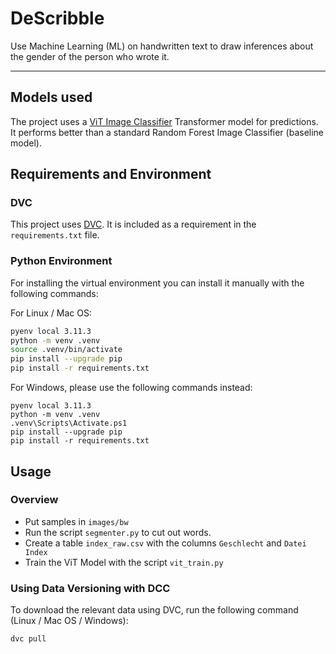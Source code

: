 # DeScribble

Use Machine Learning (ML) on handwritten text to draw inferences about
the gender of the person who wrote it.

---

## Models used

The project uses a [ViT Image
Classifier](https://huggingface.co/transformers/v4.12.5/model_doc/vit.html#vitforimageclassification)
Transformer model for predictions.  It performs better than a standard
Random Forest Image Classifier (baseline model).

## Requirements and Environment

### DVC

This project uses [DVC](https://dvc.org/). It is included as a
requirement in the `requirements.txt` file.

### Python Environment

For installing the virtual environment you can install it manually with the following commands: 

For Linux / Mac OS:

```Bash
pyenv local 3.11.3
python -m venv .venv
source .venv/bin/activate
pip install --upgrade pip
pip install -r requirements.txt
```

For Windows, please use the following commands instead:

```
pyenv local 3.11.3
python -m venv .venv
.venv\Scripts\Activate.ps1
pip install --upgrade pip
pip install -r requirements.txt
```

## Usage 

### Overview

 - Put samples in `images/bw`
 - Run the script `segmenter.py` to cut out words.
 - Create a table `index_raw.csv` with the columns `Geschlecht` and
   `Datei Index`
 - Train the ViT Model with the script `vit_train.py`

### Using Data Versioning with DCC

To download the relevant data using DVC, run the following command (Linux / Mac OS / Windows):

```
dvc pull
```



